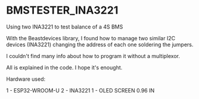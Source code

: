 # BMSTESTER_INA3221
Using two INA3221 to test balance of a 4S BMS

With the Beastdevices library, I found how to manage two similar I2C devices (INA3221) changing the address of each one soldering the jumpers.

I couldn't find many info about how to program it without a multiplexor. 

All is explained in the code. I hope it's enought. 

Hardware used:

1 - ESP32-WROOM-U
2 - INA3221
1 - OLED SCREEN 0.96 IN

